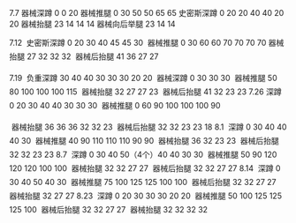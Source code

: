 
7.7
器械深蹲 0 0 20
器械推腿 0 30 50 50 65 65
史密斯深蹲 0 20 20 40 40 20 20
器械抬腿 23 14 14 14
器械向后举腿 23 14 14

7.12
	史密斯深蹲 0  20  30 40 45 45 30 
	器械推腿 0 30 60 60 70 70 70 70 
	器械抬腿 27 32 32 32
	器械后抬腿 41 36 27 27

7.19
	负重深蹲 30 40 40 30 30 30 20 20
	器械深蹲 0 30 30 30
	器械推腿 50 80 100 100 100 115
	器械抬腿 32 27 27 23
	器械后抬腿 41 32 23 23
7.26
	深蹲 0 20 30 40 40 30 30 30
	器械推腿 0 60 90 100 100 100 90

	器械抬腿 36 36 36 32 32 23
	器械后抬腿 32 32 23 23 18
8.1
	深蹲 0 30 40 40 40 30 
	器械推腿 40 90 110 110 110 90 90
	器械抬腿 36 32 23 23
	器械后抬腿 32 32 23 23
8.7
	深蹲 0 30 40 50（4个）40 40 30 30
	器械推腿 50 90 120 120 120 100 100
	器械抬腿 32 32 27 27
	器械后抬腿 32 32 27 27
8.14
	深蹲 0 30 40 50 40 30
	器械推腿 75 100 125 125 100 100
	器械后抬腿 32 32 27 27
	器械抬腿 32 27 27
8.23
	深蹲 0 20 30 30 30 20 20
	器械推腿 50 100 125 125 125 100
	器械后抬腿 32 32 27 27
	器械抬腿 32 32 32 32
